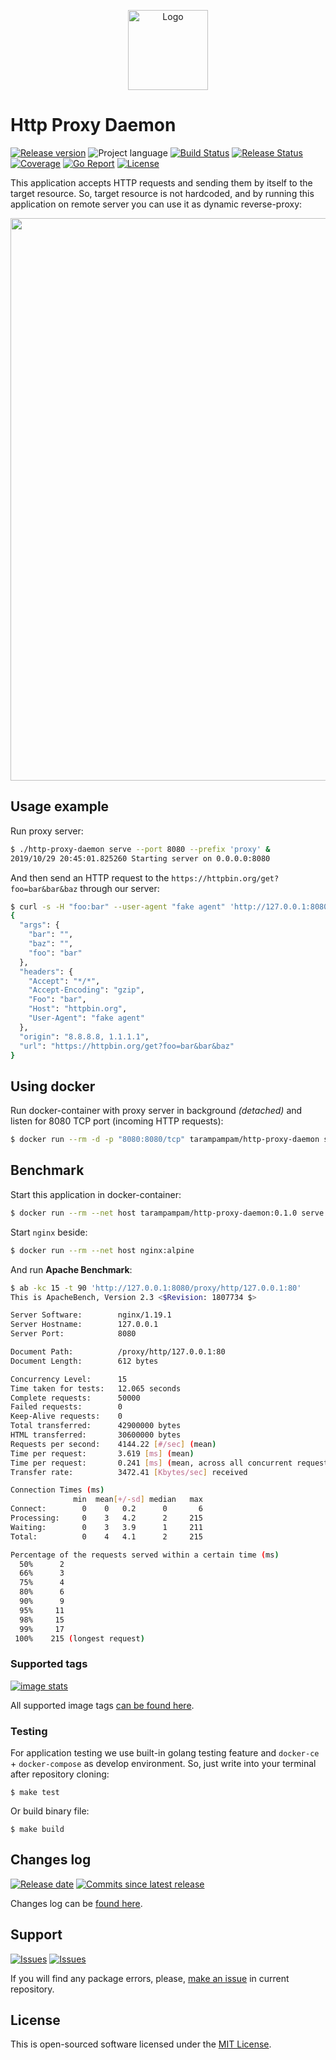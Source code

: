 <p align="center">
  <img src="https://hsto.org/webt/jx/ea/tw/jxeatw6qghfyfzxu2y8cymoiyck.png" alt="Logo" width="128" />
</p>

# Http Proxy Daemon

[![Release version][badge_release_version]][link_releases]
![Project language][badge_language]
[![Build Status][badge_build]][link_build]
[![Release Status][badge_release]][link_build]
[![Coverage][badge_coverage]][link_coverage]
[![Go Report][badge_goreport]][link_goreport]
[![License][badge_license]][link_license]

This application accepts HTTP requests and sending them by itself to the target resource. So, target resource is not hardcoded, and by running this application on remote server you can use it as dynamic reverse-proxy:

<p align="center">
    <a href="https://asciinema.org/a/347627" target="_blank"><img src="https://asciinema.org/a/347627.svg" width="900"></a>
</p>

## Usage example

Run proxy server:

```bash
$ ./http-proxy-daemon serve --port 8080 --prefix 'proxy' &
2019/10/29 20:45:01.825260 Starting server on 0.0.0.0:8080
```

And then send an HTTP request to the `https://httpbin.org/get?foo=bar&bar&baz` through our server:

```bash
$ curl -s -H "foo:bar" --user-agent "fake agent" 'http://127.0.0.1:8080/proxy/https/httpbin.org/get?foo=bar&bar&baz'
{
  "args": {
    "bar": "",
    "baz": "",
    "foo": "bar"
  },
  "headers": {
    "Accept": "*/*",
    "Accept-Encoding": "gzip",
    "Foo": "bar",
    "Host": "httpbin.org",
    "User-Agent": "fake agent"
  },
  "origin": "8.8.8.8, 1.1.1.1",
  "url": "https://httpbin.org/get?foo=bar&bar&baz"
}
```

## Using docker

Run docker-container with proxy server in background _(detached)_ and listen for 8080 TCP port (incoming HTTP requests):

```bash
$ docker run --rm -d -p "8080:8080/tcp" tarampampam/http-proxy-daemon serve --port 8080
```

## Benchmark

Start this application in docker-container:

```bash
$ docker run --rm --net host tarampampam/http-proxy-daemon:0.1.0 serve --port 8080
```

Start `nginx` beside:

```bash
$ docker run --rm --net host nginx:alpine
```

And run **Apache Benchmark**:

```bash
$ ab -kc 15 -t 90 'http://127.0.0.1:8080/proxy/http/127.0.0.1:80'
This is ApacheBench, Version 2.3 <$Revision: 1807734 $>

Server Software:        nginx/1.19.1
Server Hostname:        127.0.0.1
Server Port:            8080

Document Path:          /proxy/http/127.0.0.1:80
Document Length:        612 bytes

Concurrency Level:      15
Time taken for tests:   12.065 seconds
Complete requests:      50000
Failed requests:        0
Keep-Alive requests:    0
Total transferred:      42900000 bytes
HTML transferred:       30600000 bytes
Requests per second:    4144.22 [#/sec] (mean)
Time per request:       3.619 [ms] (mean)
Time per request:       0.241 [ms] (mean, across all concurrent requests)
Transfer rate:          3472.41 [Kbytes/sec] received

Connection Times (ms)
              min  mean[+/-sd] median   max
Connect:        0    0   0.2      0       6
Processing:     0    3   4.2      2     215
Waiting:        0    3   3.9      1     211
Total:          0    4   4.1      2     215

Percentage of the requests served within a certain time (ms)
  50%      2
  66%      3
  75%      4
  80%      6
  90%      9
  95%     11
  98%     15
  99%     17
 100%    215 (longest request)
```

### Supported tags

[![image stats](https://dockeri.co/image/tarampampam/http-proxy-daemon)][link_docker_tags]

All supported image tags [can be found here][link_docker_tags].

### Testing

For application testing we use built-in golang testing feature and `docker-ce` + `docker-compose` as develop environment. So, just write into your terminal after repository cloning:

```shell
$ make test
```

Or build binary file:

```shell
$ make build
```

## Changes log

[![Release date][badge_release_date]][link_releases]
[![Commits since latest release][badge_commits_since_release]][link_commits]

Changes log can be [found here][link_changes_log].

## Support

[![Issues][badge_issues]][link_issues]
[![Issues][badge_pulls]][link_pulls]

If you will find any package errors, please, [make an issue][link_create_issue] in current repository.

## License

This is open-sourced software licensed under the [MIT License][link_license].

[badge_build]:https://img.shields.io/github/workflow/status/tarampampam/http-proxy-daemon/tests?maxAge=30&logo=github
[badge_release]:https://img.shields.io/github/workflow/status/tarampampam/http-proxy-daemon/release?maxAge=30&label=release&logo=github
[badge_coverage]:https://img.shields.io/codecov/c/github/tarampampam/http-proxy-daemon/master.svg?maxAge=30
[badge_goreport]:https://goreportcard.com/badge/github.com/tarampampam/http-proxy-daemon
[badge_release_version]:https://img.shields.io/github/release/tarampampam/http-proxy-daemon.svg?maxAge=30
[badge_language]:https://img.shields.io/github/go-mod/go-version/tarampampam/http-proxy-daemon?longCache=true
[badge_license]:https://img.shields.io/github/license/tarampampam/http-proxy-daemon.svg?longCache=true
[badge_release_date]:https://img.shields.io/github/release-date/tarampampam/http-proxy-daemon.svg?maxAge=180
[badge_commits_since_release]:https://img.shields.io/github/commits-since/tarampampam/http-proxy-daemon/latest.svg?maxAge=45
[badge_issues]:https://img.shields.io/github/issues/tarampampam/http-proxy-daemon.svg?maxAge=45
[badge_pulls]:https://img.shields.io/github/issues-pr/tarampampam/http-proxy-daemon.svg?maxAge=45

[link_goreport]:https://goreportcard.com/report/github.com/tarampampam/http-proxy-daemon
[link_coverage]:https://codecov.io/gh/tarampampam/http-proxy-daemon
[link_build]:https://github.com/tarampampam/http-proxy-daemon/actions
[link_docker_hub]:https://hub.docker.com/r/tarampampam/http-proxy-daemon/
[link_docker_tags]:https://hub.docker.com/r/tarampampam/http-proxy-daemon/tags
[link_license]:https://github.com/tarampampam/http-proxy-daemon/blob/master/LICENSE
[link_releases]:https://github.com/tarampampam/http-proxy-daemon/releases
[link_commits]:https://github.com/tarampampam/http-proxy-daemon/commits
[link_changes_log]:https://github.com/tarampampam/http-proxy-daemon/blob/master/CHANGELOG.md
[link_issues]:https://github.com/tarampampam/http-proxy-daemon/issues
[link_create_issue]:https://github.com/tarampampam/http-proxy-daemon/issues/new/choose
[link_pulls]:https://github.com/tarampampam/http-proxy-daemon/pulls
